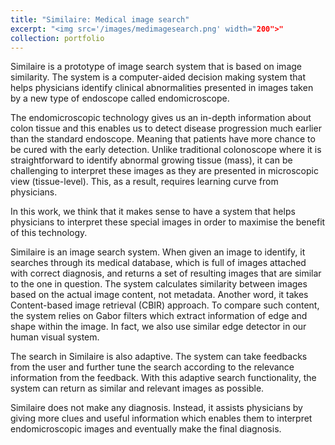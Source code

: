 ```yaml
---
title: "Similaire: Medical image search"
excerpt: "<img src='/images/medimagesearch.png' width="200">"
collection: portfolio
---
```


Similaire is a prototype of image search system that is based on image similarity. The system is a computer-aided decision making system that helps physicians identify clinical abnormalities presented in images taken by a new type of endoscope called endomicroscope.

The endomicroscopic technology gives us an in-depth information about colon tissue and this enables us to detect disease progression much earlier than the standard endoscope. Meaning that patients have more chance to be cured with the early detection. Unlike traditional colonoscope where it is straightforward to identify abnormal growing tissue (mass), it can be challenging to interpret these images as they are presented in microscopic view (tissue-level). This, as a result, requires learning curve from physicians.

In this work, we think that it makes sense to have a system that helps physicians to interpret these special images in order to maximise the benefit of this technology.

Similaire is an image search system. When given an image to identify, it searches through its medical database, which is full of images attached with correct diagnosis, and returns a set of resulting images that are similar to the one in question. The system calculates similarity between images based on the actual image content, not metadata. Another word, it takes Content-based image retrieval (CBIR) approach. To compare such content, the system relies on Gabor filters which extract information of edge and shape within the image. In fact, we also use similar edge detector in our human visual system.

The search in Similaire is also adaptive. The system can take feedbacks from the user and further tune the search according to the relevance information from the feedback. With this adaptive search functionality, the system can return as similar and relevant images as possible.

Similaire does not make any diagnosis. Instead, it assists physicians by giving more clues and useful information which enables them to interpret endomicroscopic images and eventually make the final diagnosis.

